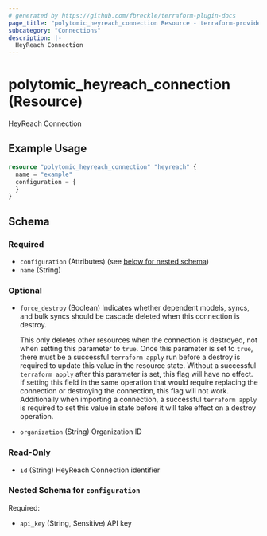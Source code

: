 ```yaml
---
# generated by https://github.com/fbreckle/terraform-plugin-docs
page_title: "polytomic_heyreach_connection Resource - terraform-provider-polytomic"
subcategory: "Connections"
description: |-
  HeyReach Connection
---
```


# polytomic_heyreach_connection (Resource)

HeyReach Connection

## Example Usage

```terraform
resource "polytomic_heyreach_connection" "heyreach" {
  name = "example"
  configuration = {
  }
}
```

<!-- schema generated by tfplugindocs -->
## Schema

### Required

- `configuration` (Attributes) (see [below for nested schema](#nestedatt--configuration))
- `name` (String)

### Optional

- `force_destroy` (Boolean) Indicates whether dependent models, syncs, and bulk syncs should be cascade
deleted when this connection is destroy.

  This only deletes other resources when the connection is destroyed, not when
setting this parameter to `true`. Once this parameter is set to `true`, there
must be a successful `terraform apply` run before a destroy is required to
update this value in the resource state. Without a successful `terraform apply`
after this parameter is set, this flag will have no effect. If setting this
field in the same operation that would require replacing the connection or
destroying the connection, this flag will not work. Additionally when importing
a connection, a successful `terraform apply` is required to set this value in
state before it will take effect on a destroy operation.
- `organization` (String) Organization ID

### Read-Only

- `id` (String) HeyReach Connection identifier

<a id="nestedatt--configuration"></a>
### Nested Schema for `configuration`

Required:

- `api_key` (String, Sensitive) API key


